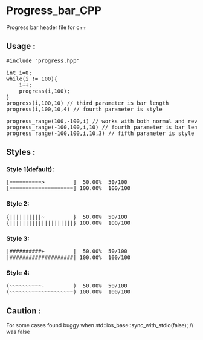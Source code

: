 # Progress_bar_CPP
Progress bar header file for c++

## Usage :
<pre>
#include "progress.hpp"

int i=0;
while(i != 100){
    i++;
    progress(i,100);
}
progress(i,100,10) // third parameter is bar length
progress(i,100,10,4) // fourth parameter is style

progress_range(100,-100,i) // works with both normal and reverse iteration for( i : 100 to -100)
progress_range(-100,100,i,10) // fourth parameter is bar length
progress_range(-100,100,i,10,3) // fifth parameter is style
</pre>
## Styles :
### Style 1(default):
<pre>[==========>         ]  50.00%  50/100
[====================] 100.00%  100/100</pre>

### Style 2:
<pre>{||||||||||~         }  50.00%  50/100
{||||||||||||||||||||} 100.00%  100/100</pre>

### Style 3:
<pre>|##########+         |  50.00%  50/100
|####################| 100.00%  100/100</pre>

### Style 4:
<pre>(~~~~~~~~~~-         )  50.00%  50/100
(~~~~~~~~~~~~~~~~~~~~) 100.00%  100/100</pre>

## Caution :
For some cases found buggy when std::ios_base::sync_with_stdio(false); // was false

